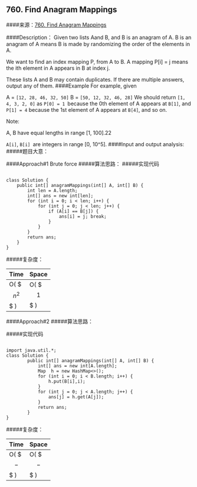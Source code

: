 ## 760. Find Anagram Mappings
####来源：[760. Find Anagram Mappings](https://leetcode.com/problems/find-anagram-mappings/description/)

####Description：
Given two lists Aand B, and B is an anagram of A. B is an anagram of A means B is made by randomizing the order of the elements in A.

We want to find an index mapping P, from A to B. A mapping P[i] = j means the ith element in A appears in B at index j.

These lists A and B may contain duplicates. If there are multiple answers, output any of them.
####Example
For example, given

A = `[12, 28, 46, 32, 50]`
B = `[50, 12, 32, 46, 28]`
We should return
`[1, 4, 3, 2, 0]`
as `P[0] = 1 `because the 0th element of A appears at `B[1]`, and `P[1] = 4` because the 1st element of A appears at `B[4]`, and so on.

Note:

A, B have equal lengths in range [1, 100].22

`A[i]`, `B[i] `are integers in range [0, 10^5].
####Input and output analysis:
#####题目大意：

####Approach#1 Brute force
#####算法思路：
#####实现代码
<pre><code>
class Solution {
    public int[] anagramMappings(int[] A, int[] B) {
        int len = A.length;
        int[] ans = new int[len];
        for (int i = 0; i < len; i++) {
            for (int j = 0; j < len; j++) {
                if (A[i] == B[j]) {
                    ans[i] = j; break;
                }
            }
        }
        return ans;
    }
}
</code></pre>
#####复杂度：

Time | Space | 
------------ | ------------ | 
O( $$$n^2$$$ )| O( $$$1$$$ )|
####Approach#2 
#####算法思路：

#####实现代码
<pre><code>
import java.util.*;
class Solution {
        public int[] anagramMappings(int[] A, int[] B) {
            int[] ans = new int[A.length];
            Map <Integer, Integer> h = new HashMap<>();
            for (int i = 0; i < B.length; i++) {
                h.put(B[i],i);
            }
            for (int j = 0; j < A.length; j++) {
                ans[j] = h.get(A[j]);
            }
            return ans;      
        }
}
</code></pre>
#####复杂度：

Time | Space | 
------------ | ------------ | 
O( $$$-$$$ )| O( $$$-$$$ )|
